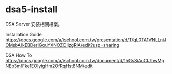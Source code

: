 dsa5-install
============

DSA Server 安裝相關檔案。

Installation Guide<br/>
https://docs.google.com/a/ischool.com.tw/presentation/d/17qL0TA1VNLLniJOMsbAikEBDerIGouYXNOZOIjzgRiA/edit?usp=sharing

DSA How To<br/>
https://docs.google.com/a/ischool.com.tw/document/d/1hGsSiAuCtJhwMpNEb3mlFke1EOIyigHm2OfRqHst8NM/edit
